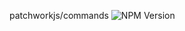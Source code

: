 patchworkjs/commands
<img src="https://img.shields.io/circleci/build/github/patchoworkjs/commands/develop" alt="NPM Version" />

